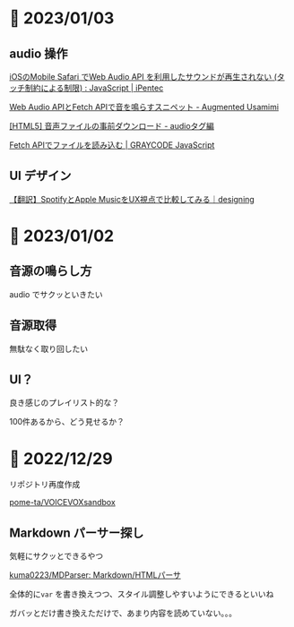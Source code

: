 # 📝 2023/01/03


## audio 操作

[iOSのMobile Safari でWeb Audio API を利用したサウンドが再生されない (タッチ制約による制限) : JavaScript | iPentec](https://www.ipentec.com/document/software-mobile-safari-ios-web-audio-api-touch-limit)



[Web Audio APIとFetch APIで音を鳴らすスニペット - Augmented Usamimi](https://izumin.hateblo.jp/entry/2016/11/23/124925)


[[HTML5] 音声ファイルの事前ダウンロード - audioタグ編](https://blog.katsubemakito.net/html5/audio2)

[Fetch APIでファイルを読み込む | GRAYCODE JavaScript](https://gray-code.com/javascript/load-file-with-fetch-api/)


## UI デザイン

[【翻訳】SpotifyとApple MusicをUX視点で比較してみる｜designing](https://note.designing.jp/n/n52d853262e1a)


# 📝 2023/01/02

## 音源の鳴らし方

audio でサクッといきたい

## 音源取得

無駄なく取り回したい

## UI？

良き感じのプレイリスト的な？

100件あるから、どう見せるか？

# 📝 2022/12/29

リポジトリ再度作成

[pome-ta/VOICEVOXsandbox](https://github.com/pome-ta/VOICEVOXsandbox)

## Markdown パーサー探し

気軽にサクッとできるやつ

[kuma0223/MDParser: Markdown/HTMLパーサ](https://github.com/kuma0223/MDParser)

全体的に`var` を書き換えつつ、スタイル調整しやすいようにできるといいね

ガバッとだけ書き換えただけで、あまり内容を読めていない。。。
